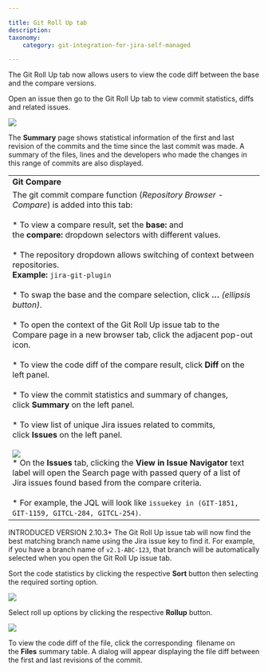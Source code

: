 ```yaml
---

title: Git Roll Up tab
description:
taxonomy:
    category: git-integration-for-jira-self-managed

---
```

The Git Roll Up tab now allows users to view the code diff between the base and the compare versions.

Open an issue then go to the Git Roll Up tab to view commit statistics, diffs and related issues.

![](https://bigbrassband.atlassian.net/wiki/download/thumbnails/1930398901/jira-issue-git-rollup-summary.png?version=1&modificationDate=1630642911973&cacheVersion=1&api=v2&width=680&height=505)

The **Summary** page shows statistical information of the first and last revision of the commits and the time since the last commit was made. A summary of the files, lines and the developers who made the changes in this range of commits are also displayed.

|     |
| --- |
| **Git Compare** |
| The git commit compare function (_Repository Browser - Compare_) is added into this tab:<br><br>*   To view a compare result, set the **base:** and the **compare:** dropdown selectors with different values.<br>    <br>*   The repository dropdown allows switching of context between repositories.  <br>    **Example:** `jira-git-plugin`<br>    <br>*   To swap the base and the compare selection, click **…** _(ellipsis button)_.<br>    <br>*   To open the context of the Git Roll Up issue tab to the Compare page in a new browser tab, click the adjacent pop-out icon.<br>    <br>*   To view the code diff of the compare result, click **Diff** on the left panel.<br>    <br>*   To view the commit statistics and summary of changes, click **Summary** on the left panel.<br>    <br>*   To view list of unique Jira issues related to commits, click **Issues** on the left panel.<br>    <br>    ![](https://bigbrassband.atlassian.net/wiki/download/attachments/1930398901/jira-issue-git-rollup-issues(c).png?version=1&modificationDate=1630642912212&cacheVersion=1&api=v2)<br>    *   On the **Issues** tab, clicking the **View in Issue Navigator** text label will open the Search page with passed query of a list of Jira issues found based from the compare criteria.<br>        <br>    *   For example, the JQL will look like `issuekey in (GIT-1851, GIT-1159, GITCL-284, GITCL-254)`. |

INTRODUCED VERSION 2.10.3+
The Git Roll Up issue tab will now find the best matching branch name using the Jira issue key to find it. For example, if you have a branch name of `v2.1-ABC-123`, that branch will be automatically selected when you open the Git Roll Up issue tab.


Sort the code statistics by clicking the respective **Sort** button then selecting the required sorting option.

![](https://bigbrassband.atlassian.net/wiki/download/attachments/1930398901/git-rollup-01.png?version=1&modificationDate=1630642912699&cacheVersion=1&api=v2)

Select roll up options by clicking the respective **Rollup** button.

![](https://bigbrassband.atlassian.net/wiki/download/attachments/1930398901/git-rollup-02.png?version=1&modificationDate=1630642912929&cacheVersion=1&api=v2)

To view the code diff of the file, click the corresponding  filename on the **Files** summary table. A dialog will appear displaying the file diff between the first and last revisions of the commit.


